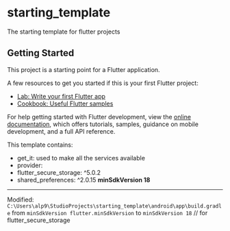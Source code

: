 # starting_template

The starting template for flutter projects

## Getting Started

This project is a starting point for a Flutter application.

A few resources to get you started if this is your first Flutter project:

- [Lab: Write your first Flutter app](https://docs.flutter.dev/get-started/codelab)
- [Cookbook: Useful Flutter samples](https://docs.flutter.dev/cookbook)

For help getting started with Flutter development, view the
[online documentation](https://docs.flutter.dev/), which offers tutorials,
samples, guidance on mobile development, and a full API reference.

This template contains:
- get_it: used to make all the services available
- provider:
- flutter_secure_storage: ^5.0.2
- shared_preferences: ^2.0.15 **minSdkVersion 18**

-----------------------------------------
Modified: 
`C:\Users\alp9\StudioProjects\starting_template\android\app\build.gradle`
from `minSdkVersion flutter.minSdkVersion` to `minSdkVersion 18` // for flutter_secure_storage 

